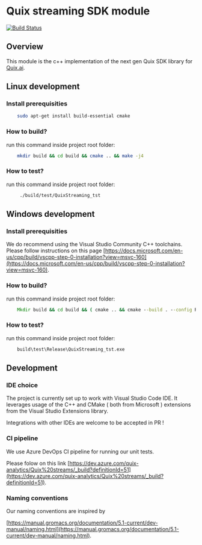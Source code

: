 # Quix streaming SDK module

[![Build Status](https://dev.azure.com/quix-analytics/Quix%20streams/_apis/build/status/quixai.quix-streams?branchName=main)](https://dev.azure.com/quix-analytics/Quix%20streams/_build/latest?definitionId=51&branchName=main)

## Overview

This module is the c++ implementation of the next gen Quix SDK library for [Quix.ai](https://quix.ai/).

## Linux development

### Install prerequisities

```sh
    sudo apt-get install build-essential cmake
```

### How to build?

run this command inside project root folder:

```sh
    mkdir build && cd build && cmake .. && make -j4
```

### How to test?

run this command inside project root folder:

```sh
     ./build/test/QuixStreaming_tst  
```

## Windows development


### Install prerequisities

We do recommend using the Visual Studio Community C++ toolchains. Please follow instructions on this page [https://docs.microsoft.com/en-us/cpp/build/vscpp-step-0-installation?view=msvc-160](https://docs.microsoft.com/en-us/cpp/build/vscpp-step-0-installation?view=msvc-160). 

### How to build?

run this command inside project root folder:

```cmd
    Mkdir build && cd build && ( cmake .. && cmake --build . --config Release & cd .. )
```

### How to test?

run this command inside project root folder:

```cmd
    build\test\Release\QuixStreaming_tst.exe
```


## Development

### IDE choice

The project is currently set up to work with Visual Studio Code IDE. It leverages usage of the C++ and CMake ( both from Microsoft ) extensions from the Visual Studio Extensions library.

Integrations with other IDEs are welcome to be accepted in PR !


### CI pipeline

We use Azure DevOps CI pipeline for running our unit tests.

Please folow on this link [https://dev.azure.com/quix-analytics/Quix%20streams/_build?definitionId=51](https://dev.azure.com/quix-analytics/Quix%20streams/_build?definitionId=51).


### Naming conventions

Our naming conventions are inspired by 

[https://manual.gromacs.org/documentation/5.1-current/dev-manual/naming.html](https://manual.gromacs.org/documentation/5.1-current/dev-manual/naming.html).

